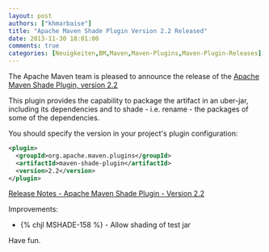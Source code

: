 ```yaml
---
layout: post
authors: ["khmarbaise"]
title: "Apache Maven Shade Plugin Version 2.2 Released"
date: 2013-11-30 18:01:00
comments: true
categories: [Neuigkeiten,BM,Maven,Maven-Plugins,Maven-Plugin-Releases]
---
```

The Apache Maven team is pleased to announce the release of the 
[Apache Maven Shade Plugin, version 2.2](https://maven.apache.org/plugins/maven-shade-plugin/)

This plugin provides the capability to package the artifact in an
uber-jar, including its dependencies and to shade - i.e. rename - the
packages of some of the dependencies.

<!-- more -->

You should specify the version in your project's plugin configuration:

``` xml
<plugin>
  <groupId>org.apache.maven.plugins</groupId>
  <artifactId>maven-shade-plugin</artifactId>
  <version>2.2</version>
</plugin>
```

[Release Notes - Apache Maven Shade Plugin - Version 2.2](http://jira.codehaus.org/secure/ReleaseNote.jspa?projectId=11540&version=18768)

Improvements:

 * {% chjl MSHADE-158 %} - Allow shading of test jar

Have fun.
